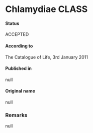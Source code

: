 Chlamydiae CLASS
=======

#### Status
ACCEPTED

#### According to
The Catalogue of Life, 3rd January 2011

#### Published in
null

#### Original name
null

### Remarks
null